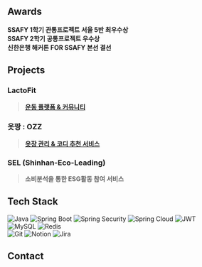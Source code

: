 <!--  
# 이동엽 (LEE DONG YEOP) 👋
**✏ 서현고등학교**  
**🖋 건국대학교 공과대학 산업경영공학부 산업공학과**  
**🖥 SSAFY 11기 서울캠퍼스**  
-->
## Awards
**SSAFY 1학기 관통프로젝트 서울 5반 최우수상**<br>
**SSAFY 2학기 공통프로젝트 우수상**  
**신한은행 해커톤 FOR SSAFY 본선 결선**  

## Projects
<!--### 졸업 논문
> **[배달 앱(App) 소비자의 만족도에 영향을 미치는 요인 및 만족도 향상 방안](https://github.com/doongyeop/doongyeop/blob/main/%EB%B0%B0%EB%8B%AC%20%EC%95%B1(App)%20%EC%86%8C%EB%B9%84%EC%9E%90%EC%9D%98%20%EB%A7%8C%EC%A1%B1%EB%8F%84%EC%97%90%20%EC%98%81%ED%96%A5%EC%9D%84%20%EB%AF%B8%EC%B9%98%EB%8A%94%20%EC%9A%94%EC%9D%B8%20%EB%B0%8F%20%EB%A7%8C%EC%A1%B1%EB%8F%84%20%ED%96%A5%EC%83%81%20%EB%B0%A9%EC%95%88_%EC%B5%9C%EC%A2%85.pdf)** -->
### LactoFit
> **[운동 플랫폼 & 커뮤니티](https://github.com/doongyeop/LactoFit)**  
### 옷짱 : OZZ
> **[옷장 관리 & 코디 추천 서비스](https://github.com/doongyeop/OZZ)**
### SEL (Shinhan-Eco-Leading)
> **소비분석을 통한 ESG활동 참여 서비스**
## Tech Stack
![Java](https://img.shields.io/badge/Java-000000?style=ROUND&logo=openjdk&logoColor=white)
![Spring Boot](https://img.shields.io/badge/Spring_Boot-6DB33F?style=ROUND&logo=spring-boot&logoColor=white)
![Spring Security](https://img.shields.io/badge/Spring%20Security-6DB33F?style=ROUND&logo=spring-security&logoColor=white)
![Spring Cloud](https://img.shields.io/badge/Spring%20Cloud-6DB33F?style=ROUND&logo=spring&logoColor=white)
![JWT](https://img.shields.io/badge/JWT-000000?style=ROUND&logo=json-web-tokens&logoColor=white)<br>
![MySQL](https://img.shields.io/badge/MySQL-4479A1?style=ROUND&logo=mysql&logoColor=white)
![Redis](https://img.shields.io/badge/Redis-DC382D?style=ROUND&logo=redis&logoColor=white)<br>
![Git](https://img.shields.io/badge/Git-F05032?style=ROUND&logo=git&logoColor=white) 
![Notion](https://img.shields.io/badge/Notion-000000?style=ROUND&logo=notion&logoColor=white)
![Jira](https://img.shields.io/badge/Jira-0052CC?style=ROUND&logo=jira&logoColor=white)<br>

## Contact
